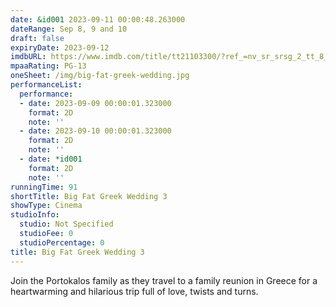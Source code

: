 ```yaml
---
date: &id001 2023-09-11 00:00:48.263000
dateRange: Sep 8, 9 and 10
draft: false
expiryDate: 2023-09-12
imdbURL: https://www.imdb.com/title/tt21103300/?ref_=nv_sr_srsg_2_tt_8_nm_0_q_big%2520Fat%2520
mpaaRating: PG-13
oneSheet: /img/big-fat-greek-wedding.jpg
performanceList:
  performance:
  - date: 2023-09-09 00:00:01.323000
    format: 2D
    note: ''
  - date: 2023-09-10 00:00:01.323000
    format: 2D
    note: ''  
  - date: *id001
    format: 2D
    note: ''
runningTime: 91
shortTitle: Big Fat Greek Wedding 3
showType: Cinema
studioInfo:
  studio: Not Specified
  studioFee: 0
  studioPercentage: 0
title: Big Fat Greek Wedding 3
---
```


Join the Portokalos family as they travel to a family reunion in Greece for a heartwarming and hilarious trip full of love, twists and turns.